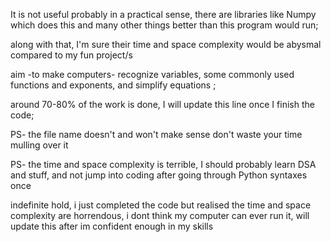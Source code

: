 It is not useful probably in a practical sense, there are libraries like Numpy which does this and many other things better than this program would run;

along with that, I'm sure their time and space complexity would be abysmal compared to my fun project/s

aim -to make computers- recognize variables, some commonly used functions and exponents, and simplify equations ;

around 70-80% of the work is done, I will update this line once I finish the code;


PS- the file name doesn't and won't make sense don't waste your time mulling over it

PS- the time and space complexity is terrible, I should probably learn DSA and stuff, and not jump into coding after going through Python syntaxes once

indefinite hold, i just completed the code but realised the time and space complexity are horrendous, i dont think my computer can ever run it, will update this after im confident enough in my skills

